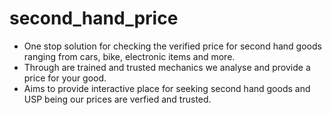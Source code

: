 # second_hand_price

* One stop solution for checking the verified price for second hand goods ranging from cars, bike, electronic items and more.
* Through are trained and trusted mechanics we analyse and provide a price for your good.
* Aims to provide interactive place for seeking second hand goods and USP being our prices are verfied and trusted.
